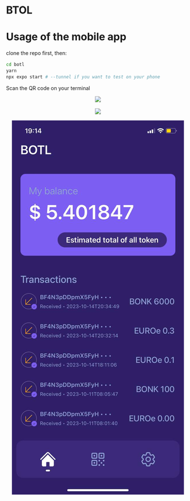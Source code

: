# BTOL

# Usage of the mobile app
clone the repo first, then:
```bash
cd botl
yarn
npx expo start # --tunnel if you want to test on your phone
```
Scan the QR code on your terminal
<p align="center">
    <img src="assets/splash.jpg">
</p>
<p align="center">
    <img src="assets/payment.jpg">
</p>
<p align="center">
    <img src="assets/latest.jpeg">
</p>
